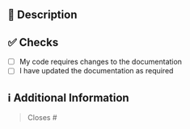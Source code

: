 <!-- 
Thanks for creating this pull request 🤗

Please make sure that the pull request is limited to one type (docs, feature, bug fix, etc.)
and keep it as small as possible.
You can open multiple PRs instead of opening a huge one.
-->

## 📑 Description
<!-- Add a brief description of the pr -->

<!-- You can also choose to add a list of changes and if they have been completed or not by using the markdown to-do list syntax
- [X] This change
- [ ] That change
- [ ] Issue # here
-->

## ✅ Checks
<!-- Make sure your pr passes the CI checks and do check the following fields as needed - -->
- [ ] My code requires changes to the documentation
- [ ] I have updated the documentation as required

## ℹ️ Additional Information
<!-- Any additional information like breaking changes, dependencies added, screenshots, comparisons between new and old behavior, etc. -->

<!-- If this pull request closes an issue, please mention the issue number below -->
> Closes # <!-- Issue # here -->
